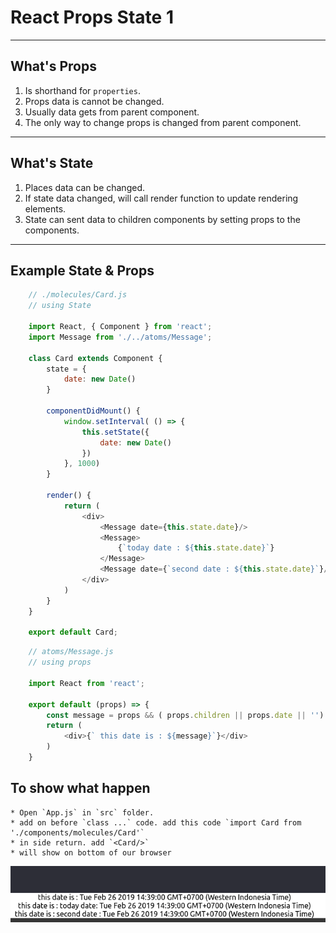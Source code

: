 # React Props State 1

---

## What's Props

1. Is shorthand for `properties`. 
2. Props data is cannot be changed. 
3. Usually data gets from parent component. 
4. The only way to change props is changed from parent component.

---

## What's State

1. Places data can be changed.
2. If state data changed, will call render function to update rendering elements.
3. State can sent data to children components by setting props to the components.

---

## Example State & Props

```js
    // ./molecules/Card.js
    // using State
 
    import React, { Component } from 'react';
    import Message from './../atoms/Message';
    
    class Card extends Component {
        state = {
            date: new Date()
        }

        componentDidMount() {
            window.setInterval( () => {
                this.setState({
                    date: new Date()
                })
            }, 1000)
        }

        render() {
            return (
                <div>
                    <Message date={this.state.date}/>
                    <Message>
                        {`today date : ${this.state.date}`}
                    </Message>
                    <Message date={`second date : ${this.state.date}`}/>
                </div>
            )
        }
    }

    export default Card;
```

```js
    // atoms/Message.js
    // using props

    import React from 'react';

    export default (props) => {
        const message = props && ( props.children || props.date || '')
        return (
            <div>{` this date is : ${message}`}</div>
        )
    }
```

## To show what happen
    * Open `App.js` in `src` folder.
    * add on before `class ...` code. add this code `import Card from './components/molecules/Card'`
    * in side return. add `<Card/>`
    * will show on bottom of our browser
 
  ![](./assets/result.png)
